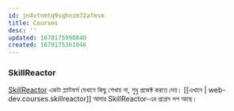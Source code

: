 ```yaml
---
id: jn4vtnmtq9sqhnzm72afmsm
title: Courses
desc: ''
updated: 1670175990840
created: 1670175361046
---
```

### SkillReactor
[SkillReactor](https://platform.skillreactor.io/#/) একটা প্ল্যাটফর্ম যেখানে কিছু শেখায় না, শুধু প্রজেক্ট করতে দেয়। [[এখানে | web-dev.courses.skillreactor]] আমার SkillReactor-এর প্রগ্রেস লগ আছে। 